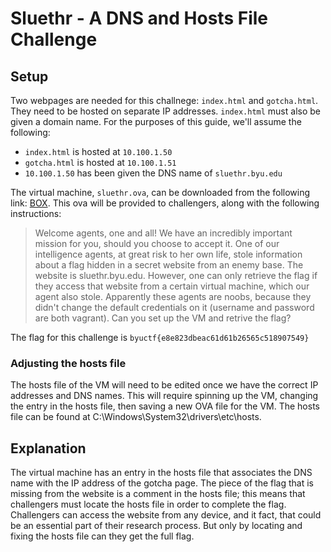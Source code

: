 # Sluethr - A DNS and Hosts File Challenge #

## Setup ##

Two webpages are needed for this challnege: `index.html` and `gotcha.html`. They need to be hosted on separate IP addresses. `index.html` must also be given a domain name. For the purposes of this guide, we'll assume the following:
* `index.html` is hosted at `10.100.1.50`
* `gotcha.html` is hosted at `10.100.1.51`
* `10.100.1.50` has been given the DNS name of `sluethr.byu.edu`

The virtual machine, `sluethr.ova`, can be downloaded from the following link: [BOX](https://byu.box.com/s/mbf597jfqpxix7wtjj8oxioo2coocge8). This ova will be provided to challengers, along with the following instructions:

> Welcome agents, one and all! We have an incredibly important mission for you, should you choose to accept it. One of our intelligence agents, at great risk to her own life, stole information about a flag hidden in a secret website from an enemy base. The website is sluethr.byu.edu. However, one can only retrieve the flag if they access that website from a certain virtual machine, which our agent also stole. Apparently these agents are noobs, because they didn't change the default credentials on it (username and password are both vagrant). Can you set up the VM and retrive the flag?

The flag for this challenge is `byuctf{e8e823dbeac61d61b26565c518907549}`

### Adjusting the hosts file ###

The hosts file of the VM will need to be edited once we have the correct IP addresses and DNS names. This will require spinning up the VM, changing the entry in the hosts file, then saving a new OVA file for the VM. The hosts file can be found at C:\Windows\System32\drivers\etc\hosts. 

## Explanation ##

The virtual machine has an entry in the hosts file that associates the DNS name with the IP address of the gotcha page. The piece of the flag that is missing from the website is a comment in the hosts file; this means that challengers must locate the hosts file in order to complete the flag. Challengers can access the website from any device, and it fact, that could be an essential part of their research process. But only by locating and fixing the hosts file can they get the full flag. 